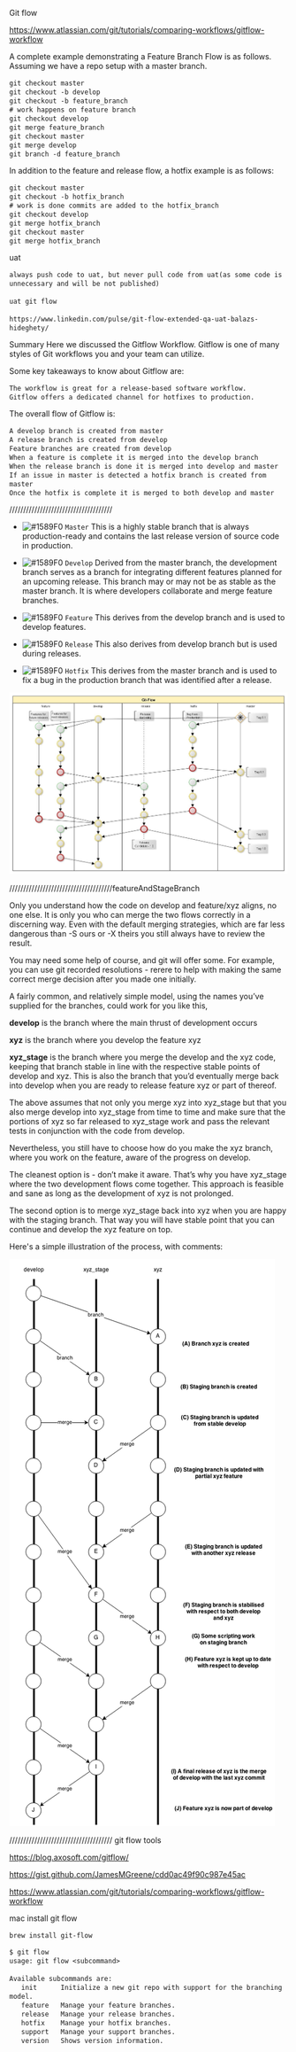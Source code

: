 
Git flow

https://www.atlassian.com/git/tutorials/comparing-workflows/gitflow-workflow


A complete example demonstrating a Feature Branch Flow is as follows. Assuming we have a repo setup with a master branch.

```
git checkout master
git checkout -b develop
git checkout -b feature_branch
# work happens on feature branch
git checkout develop
git merge feature_branch
git checkout master
git merge develop
git branch -d feature_branch
```


In addition to the feature and release flow, a hotfix example is as follows:

```
git checkout master
git checkout -b hotfix_branch
# work is done commits are added to the hotfix_branch
git checkout develop
git merge hotfix_branch
git checkout master
git merge hotfix_branch
```

uat
```
always push code to uat, but never pull code from uat(as some code is unnecessary and will be not published)

uat git flow

https://www.linkedin.com/pulse/git-flow-extended-qa-uat-balazs-hideghety/

```

Summary
Here we discussed the Gitflow Workflow. Gitflow is one of many styles of Git workflows you and your team can utilize.

Some key takeaways to know about Gitflow are:
```
The workflow is great for a release-based software workflow.
Gitflow offers a dedicated channel for hotfixes to production.
```

The overall flow of Gitflow is:
```
A develop branch is created from master
A release branch is created from develop
Feature branches are created from develop
When a feature is complete it is merged into the develop branch
When the release branch is done it is merged into develop and master
If an issue in master is detected a hotfix branch is created from master
Once the hotfix is complete it is merged to both develop and master
```

/////////////////////////////////////


- ![#1589F0](https://placehold.it/15/1589F0/000000?text=+) `Master` 
This is a highly stable branch that is always production-ready and contains the last release version of source code in production.


- ![#1589F0](https://placehold.it/15/1589F0/000000?text=+) `Develop` 
Derived from the master branch, the development branch serves as a branch for integrating different features planned for an upcoming release. This branch may or may not be as stable as the master branch. It is where developers collaborate and merge feature branches.


- ![#1589F0](https://placehold.it/15/1589F0/000000?text=+) `Feature` 
This derives from the develop branch and is used to develop features.



- ![#1589F0](https://placehold.it/15/1589F0/000000?text=+) `Release` 
This also derives from develop branch but is used during releases.


- ![#1589F0](https://placehold.it/15/1589F0/000000?text=+) `Hotfix` 
This derives from the master branch and is used to fix a bug in the production branch that was identified after a release.



![giflowForRelease](./pics/gitFlow-release.jpg)


/////////////////////////////////////featureAndStageBranch      

Only you understand how the code on develop and feature/xyz aligns, no one else. It is only you who can merge the two flows correctly in a discerning way. Even with the default merging strategies, which are far less dangerous than -S ours or -X theirs you still always have to review the result.

You may need some help of course, and git will offer some. For example, you can use git recorded resolutions - rerere to help with making the same correct merge decision after you made one initially.

A fairly common, and relatively simple model, using the names you’ve supplied for the branches, could work for you like this,

**develop** is the branch where the main thrust of development occurs

**xyz** is the branch where you develop the feature xyz

**xyz_stage** is the branch where you merge the develop and the xyz code, keeping that branch stable in line with the respective stable points of develop and xyz. This is also the branch that you’d eventually merge back into develop when you are ready to release feature xyz or part of thereof.


The above assumes that not only you merge xyz into xyz_stage but that you also merge develop into xyz_stage from time to time and make sure that the portions of xyz so far released to xyz_stage work and pass the relevant tests in conjunction with the code from develop.

Nevertheless, you still have to choose how do you make the xyz branch, where you work on the feature, aware of the progress on develop.

The cleanest option is - don’t make it aware. That’s why you have xyz_stage where the two development flows come together. This approach is feasible and sane as long as the development of xyz is not prolonged.

The second option is to merge xyz_stage back into xyz when you are happy with the staging branch. That way you will have stable point that you can continue and develop the xyz feature on top.

Here's a simple illustration of the process, with comments:


![StageBranchForFeature](./pics/featureStage.png)



/////////////////////////////////////
git flow tools

https://blog.axosoft.com/gitflow/

https://gist.github.com/JamesMGreene/cdd0ac49f90c987e45ac

https://www.atlassian.com/git/tutorials/comparing-workflows/gitflow-workflow



mac install git flow
```
brew install git-flow
```

```
$ git flow
usage: git flow <subcommand>

Available subcommands are:
   init      Initialize a new git repo with support for the branching model.
   feature   Manage your feature branches.
   release   Manage your release branches.
   hotfix    Manage your hotfix branches.
   support   Manage your support branches.
   version   Shows version information.
```



